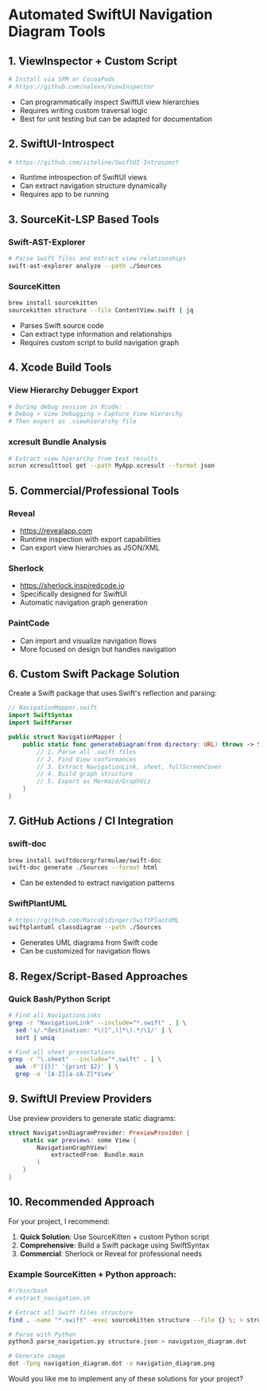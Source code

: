 # Automated SwiftUI Navigation Diagram Tools

## 1. **ViewInspector + Custom Script**
```bash
# Install via SPM or CocoaPods
# https://github.com/nalexn/ViewInspector
```
- Can programmatically inspect SwiftUI view hierarchies
- Requires writing custom traversal logic
- Best for unit testing but can be adapted for documentation

## 2. **SwiftUI-Introspect**
```bash
# https://github.com/siteline/SwiftUI-Introspect
```
- Runtime introspection of SwiftUI views
- Can extract navigation structure dynamically
- Requires app to be running

## 3. **SourceKit-LSP Based Tools**

### **Swift-AST-Explorer**
```bash
# Parse Swift files and extract view relationships
swift-ast-explorer analyze --path ./Sources
```

### **SourceKitten**
```bash
brew install sourcekitten
sourcekitten structure --file ContentView.swift | jq
```
- Parses Swift source code
- Can extract type information and relationships
- Requires custom script to build navigation graph

## 4. **Xcode Build Tools**

### **View Hierarchy Debugger Export**
```bash
# During debug session in Xcode:
# Debug > View Debugging > Capture View Hierarchy
# Then export as .viewhierarchy file
```

### **xcresult Bundle Analysis**
```bash
# Extract view hierarchy from test results
xcrun xcresulttool get --path MyApp.xcresult --format json
```

## 5. **Commercial/Professional Tools**

### **Reveal**
- https://revealapp.com
- Runtime inspection with export capabilities
- Can export view hierarchies as JSON/XML

### **Sherlock**
- https://sherlock.inspiredcode.io
- Specifically designed for SwiftUI
- Automatic navigation graph generation

### **PaintCode**
- Can import and visualize navigation flows
- More focused on design but handles navigation

## 6. **Custom Swift Package Solution**

Create a Swift package that uses Swift's reflection and parsing:

```swift
// NavigationMapper.swift
import SwiftSyntax
import SwiftParser

public struct NavigationMapper {
    public static func generateDiagram(from directory: URL) throws -> String {
        // 1. Parse all .swift files
        // 2. Find View conformances
        // 3. Extract NavigationLink, sheet, fullScreenCover
        // 4. Build graph structure
        // 5. Export as Mermaid/GraphViz
    }
}
```

## 7. **GitHub Actions / CI Integration**

### **swift-doc**
```bash
brew install swiftdocorg/formulae/swift-doc
swift-doc generate ./Sources --format html
```
- Can be extended to extract navigation patterns

### **SwiftPlantUML**
```bash
# https://github.com/MarcoEidinger/SwiftPlantUML
swiftplantuml classdiagram --path ./Sources
```
- Generates UML diagrams from Swift code
- Can be customized for navigation flows

## 8. **Regex/Script-Based Approaches**

### Quick Bash/Python Script
```bash
# Find all NavigationLinks
grep -r "NavigationLink" --include="*.swift" . | \
  sed 's/.*destination: *\([^,)]*\).*/\1/' | \
  sort | uniq

# Find all sheet presentations
grep -r "\.sheet" --include="*.swift" . | \
  awk -F'[{}]' '{print $2}' | \
  grep -o '[A-Z][a-zA-Z]*View'
```

## 9. **SwiftUI Preview Providers**

Use preview providers to generate static diagrams:

```swift
struct NavigationDiagramProvider: PreviewProvider {
    static var previews: some View {
        NavigationGraphView(
            extractedFrom: Bundle.main
        )
    }
}
```

## 10. **Recommended Approach**

For your project, I recommend:

1. **Quick Solution**: Use SourceKitten + custom Python script
2. **Comprehensive**: Build a Swift package using SwiftSyntax
3. **Commercial**: Sherlock or Reveal for professional needs

### Example SourceKitten + Python approach:

```bash
#!/bin/bash
# extract_navigation.sh

# Extract all Swift files structure
find . -name "*.swift" -exec sourcekitten structure --file {} \; > structure.json

# Parse with Python
python3 parse_navigation.py structure.json > navigation_diagram.dot

# Generate image
dot -Tpng navigation_diagram.dot -o navigation_diagram.png
```

Would you like me to implement any of these solutions for your project?